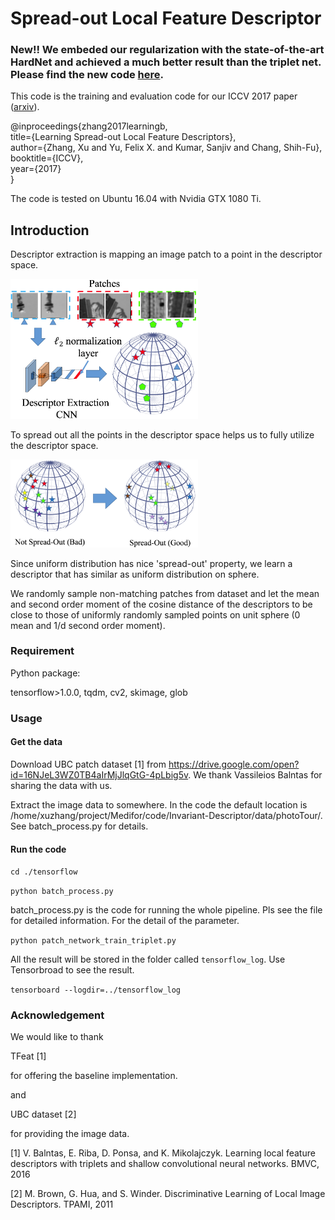# Spread-out Local Feature Descriptor


### New!! We embeded our regularization with the state-of-the-art HardNet and achieved a much better result than the triplet net. Please find the new code [here](https://github.com/ColumbiaDVMM/hardnet).

This code is the training and evaluation code for our ICCV 2017 paper ([arxiv](https://arxiv.org/abs/1708.06320)).

@inproceedings{zhang2017learningb,<br />
  title={Learning Spread-out Local Feature Descriptors},<br />
  author={Zhang, Xu and Yu, Felix X. and Kumar, Sanjiv and Chang, Shih-Fu},<br />
  booktitle={ICCV},<br />
  year={2017}<br />
}



The code is tested on Ubuntu 16.04 with Nvidia GTX 1080 Ti.

## Introduction

Descriptor extraction is mapping an image patch to a point in the descriptor space.

<img src="./fig/extraction_pipeline.png" width="300">

To spread out all the points in the descriptor space helps us to fully utilize the descriptor space.

<img src="./fig/Motivation.png" width="300">

Since uniform distribution has nice 'spread-out' property, we learn a descriptor that has similar as uniform distribution on sphere.

We randomly sample non-matching patches from dataset and let the mean and second order moment of the cosine distance of the descriptors to be close to those of uniformly randomly sampled points on unit sphere (0 mean and 1/d second order moment).

### Requirement
Python package:

tensorflow>1.0.0, tqdm, cv2, skimage, glob

### Usage

#### Get the data

Download UBC patch dataset [1] from https://drive.google.com/open?id=16NJeL3WZ0TB4aIrMjJlqGtG-4pLbig5v. We thank Vassileios Balntas for sharing the data with us. 

Extract the image data to somewhere. In the code the default location is /home/xuzhang/project/Medifor/code/Invariant-Descriptor/data/photoTour/. See batch_process.py for details.

#### Run the code

`cd ./tensorflow`

`python batch_process.py`

batch_process.py is the code for running the whole pipeline. Pls see the file for detailed information. For the detail of the parameter. 

`python patch_network_train_triplet.py`

All the result will be stored in the folder called `tensorflow_log`. Use Tensorbroad to see the result. 

`tensorboard --logdir=../tensorflow_log`


### Acknowledgement 

We would like to thank

TFeat [1] 

for offering the baseline implementation. 

and

UBC dataset [2]

for providing the image data.

[1] V. Balntas, E. Riba, D. Ponsa, and K. Mikolajczyk. Learning local feature descriptors with triplets and shallow convolutional neural networks. BMVC, 2016

[2] M. Brown, G. Hua, and S. Winder. Discriminative Learning of Local Image Descriptors. TPAMI, 2011




